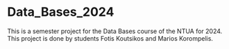 # Data_Bases_2024

This is a semester project for the Data Bases course of the NTUA for 2024. This project is done by students Fotis Koutsikos and Marios Korompelis. 
